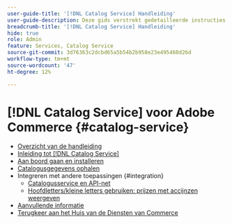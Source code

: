 ```yaml
---
user-guide-title: '[!DNL Catalog Service] Handleiding'
user-guide-description: Deze gids verstrekt gedetailleerde instructies om  [!DNL Catalog Service]  voor Adobe Commerce te gebruiken.
breadcrumb-title: '[!DNL Catalog Service] Handleiding'
hide: true
role: Admin
feature: Services, Catalog Service
source-git-commit: 3d76363c2dcbd65a5b54b2b958e23e495460d26d
workflow-type: tm+mt
source-wordcount: '47'
ht-degree: 12%

---
```


# [!DNL Catalog Service] voor Adobe Commerce {#catalog-service}

- [Overzicht van de handleiding](guide-overview.md)
- [Inleiding tot  [!DNL Catalog Service]](overview.md)
- [Aan boord gaan en installeren](installation.md)
- [Catalogusgegevens ophalen](graphql-queries.md)
- Integreren met andere toepassingen {#integration}
   - [Catalogusservice en API-net](mesh.md)
   - [Hoofdletters/kleine letters gebruiken: prijzen met accijnzen weergeven](taxes.md)
- [Aanvullende informatie](release-notes.md)
- [ Terugkeer aan het Huis van de Diensten van Commerce ](https://experienceleague.adobe.com/nl/docs/commerce/user-guides/home)


